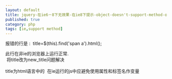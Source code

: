 ```yaml
---
layout: default
title: jquery-在ie6－8下无效果-在ie8下提示-object-doesn't-support-method-or-property
published: true
category: php
tags: [ie,support method]
---
```

<div id="detail" class="detail" style="line-height: 1.3;"><p>报错的行是 : &nbsp;title=$(this).find('span a').html();<div>此行在非ie的浏览器上运行正常.<br><div>&nbsp;将title改为new_title问题解决</div></div><div><br></div><div>title为html语言中的 &nbsp;在ie运行的js中应避免使用属性和标签名作变量 &nbsp;</div></p></div>

